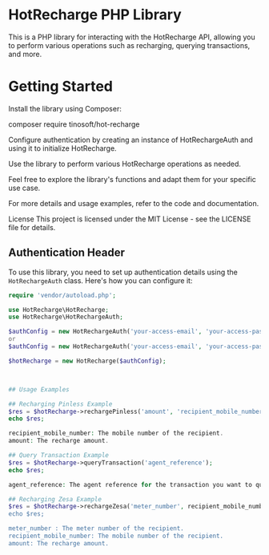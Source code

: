 # HotRecharge PHP Library

This is a PHP library for interacting with the HotRecharge API, allowing you to perform various operations such as recharging, querying transactions, and more.

# Getting Started
Install the library using Composer:

composer require tinosoft/hot-recharge

Configure authentication by creating an instance of HotRechargeAuth and using it to initialize HotRecharge.

Use the library to perform various HotRecharge operations as needed.

Feel free to explore the library's functions and adapt them for your specific use case.

For more details and usage examples, refer to the code and documentation.

License
This project is licensed under the MIT License - see the LICENSE file for details.

## Authentication Header

To use this library, you need to set up authentication details using the `HotRechargeAuth` class. Here's how you can configure it:

```php
require 'vendor/autoload.php';

use HotRecharge\HotRecharge;
use HotRecharge\HotRechargeAuth;

$authConfig = new HotRechargeAuth('your-access-email', 'your-access-password');
or 
$authConfig = new HotRechargeAuth('your-access-email', 'your-access-password', 'agent_reference');

$hotRecharge = new HotRecharge($authConfig);



## Usage Examples

## Recharging Pinless Example
$res = $hotRecharge->rechargePinless('amount', 'recipient_mobile_number');
echo $res;

recipient_mobile_number: The mobile number of the recipient.
amount: The recharge amount.

## Query Transaction Example
$res = $hotRecharge->queryTransaction('agent_reference');
echo $res;

agent_reference: The agent reference for the transaction you want to query.

## Recharging Zesa Example
$res = $hotRecharge->rechargeZesa('meter_number', recipient_mobile_number', 'amount');
echo $res;

meter_number : The meter number of the recipient.
recipient_mobile_number: The mobile number of the recipient.
amount: The recharge amount.
